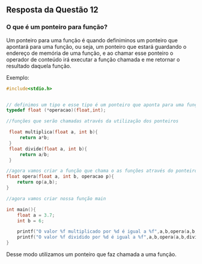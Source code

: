 ## Resposta da Questão 12

### O que é um ponteiro para função?

Um ponteiro para uma função é quando definiminos um ponteiro que apontará para uma função, ou seja, um ponteiro que estará guardando o endereço de memória de uma função, e ao chamar esse ponteiro o operador de conteúdo irá executar a função chamada e me retornar o resultado daquela função.

Exemplo:

~~~c
#include<stdio.h>


// definimos um tipo e esse tipo é um ponteiro que aponta para uma função do tipo float e recebe um float e um int
typedef float (*operacao)(float,int);

//funções que serão chamadas através da utilização dos ponteiros

 float multiplica(float a, int b){
     return a*b;
 }
 float divide(float a, int b){
     return a/b;
 }

//agora vamos criar a função que chama o as funções através do ponteiro que definimos
float opera(float a, int b, operacao p){
    return op(a,b);
}

//agora vamos criar nossa função main

int main(){
    float a = 3.7;
    int b = 6;

    printf("O valor %f multiplicado por %d é igual a %f",a,b,opera(a,b,multiplica));
    printf("O valor %f dividido por %d é igual a %f",a,b,opera(a,b,divide));
}

~~~

Desse modo utilizamos um ponteiro que faz chamada a uma função.